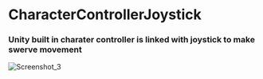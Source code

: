 # CharacterControllerJoystick

<h3>Unity built in charater controller is linked with joystick to make swerve movement</h3>

![Screenshot_3](https://user-images.githubusercontent.com/9268751/112683292-610bfb80-8e82-11eb-9596-138ac9f9469c.png)

